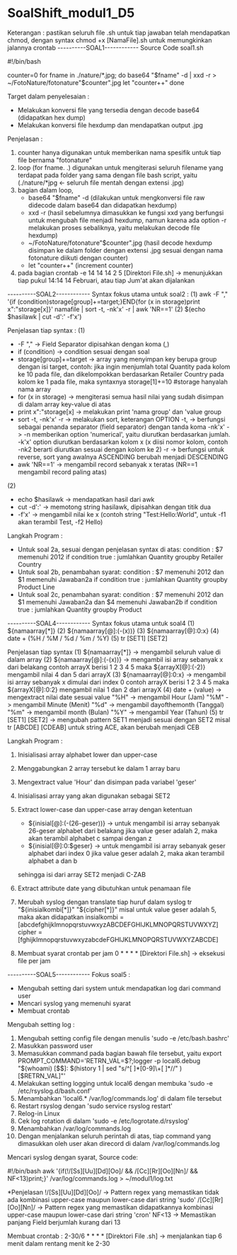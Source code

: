 # SoalShift_modul1_D5

Keterangan : pastikan seluruh file .sh untuk tiap jawaban telah mendapatkan chmod, dengan syntax chmod +x [NamaFile].sh untuk memungkinkan jalannya crontab
----------SOAL1------------
Source Code soal1.sh

#!/bin/bash

counter=0
for fname in ./nature/*.jpg;
do
        base64 "$fname" -d | xxd -r > ~/FotoNature/fotonature"$counter".jpg
        let "counter++" 
done

Target dalam penyelesaian :
- Melakukan konversi file yang tersedia dengan decode base64 (didapatkan hex dump)
- Melakukan konversi file hexdump dan mendapatkan output .jpg

Penjelasan :
1) counter hanya digunakan untuk memberikan nama spesifik untuk tiap file bernama "fotonature"
2) loop (for fname. .) digunakan untuk mengiterasi seluruh filename yang terdapat pada folder yang sama dengan file bash script, yaitu (./nature/*jpg <- seluruh file mentah dengan extensi .jpg)
3) bagian dalam loop,
	- base64 "$fname" -d (dilakukan untuk mengkonversi file raw didecode dalam base64 dan didapatkan hexdump)
	- xxd -r (hasil sebelumnya dimasukkan ke fungsi xxd yang berfungsi untuk mengubah file menjadi hexdump, namun karena ada option -r melakukan proses sebaliknya, yaitu melakukan decode file hexdump)
	- ~/FotoNature/fotonature"$counter".jpg (hasil decode hexdump disimpan ke dalam folder dengan extensi .jpg sesuai dengan nama fotonature diikuti dengan counter)
	- let "counter++" (increment counter)
4) pada bagian crontab -e
14 14 14 2 5 [Direktori File.sh] -> menunjukkan tiap pukul 14:14 14 Februari, atau tiap Jum'at akan dijalankan


----------SOAL2------------
Syntax fokus utama untuk soal2 :
(1) awk -F "," '{if (condition)storage[group]+=target;}END{for (x in storage)print x":"storage[x]}' namafile | sort -t, -nk'x' -r | awk 'NR==1'
(2) $(echo $hasilawk | cut -d':' -f'x')

Penjelasan tiap syntax :
(1)
- -F "," -> Field Separator dipisahkan dengan koma (,)
- if (condition) -> condition sesuai dengan soal
- storage[group]+=target -> array yang menyimpan key berupa group dengan isi target, contoh: jika ingin menjumlah total Quantity pada kolom ke 10 pada file, dan dikelompokkan berdasarkan Retailer Country pada kolom ke 1 pada file, maka syntaxnya
	storage[$1]+=$10 #storage hanyalah nama array
- for (x in storage) -> mengiterasi semua hasil nilai yang sudah disimpan di dalam array key-value di atas
- print x":"storage[x] -> melakukan print 'nama group' dan 'value group
- sort -t, -nk'x' -r -> melakukan sort, keterangan OPTION
	-t, -> berfungsi sebagai penanda separator (field separator) dengan tanda koma
	-nk'x' -> -n memberikan option 'numerical', yaitu diurutkan berdasarkan jumlah. -k'x' option diurutkan berdasarkan kolom x (x diisi nomor kolom, contoh -nk2 berarti diurutkan sesuai dengan kolom ke 2)
	-r -> berfungsi untuk reverse, sort yang awalnya ASCENDING berubah menjadi DESCENDING
- awk 'NR==1' -> mengambil record sebanyak x teratas (NR==1 mengambil record paling atas)

(2)
- echo $hasilawk -> mendapatkan hasil dari awk
- cut -d':' -> memotong string hasilawk, dipisahkan dengan titik dua
- -f'x' -> mengambil nilai ke x (contoh string "Test:Hello:World", untuk -f1 akan terambil Test, -f2 Hello)

Langkah Program :
- Untuk soal 2a, sesuai dengan penjelasan syntax di atas:
	condition : $7 memenuhi 2012
	if condition true : jumlahkan Quantity groupby Retailer Country
- Untuk soal 2b, penambahan syarat:
	condition : $7 memenuhi 2012 dan $1 memenuhi Jawaban2a
	if condition true : jumlahkan Quantity groupby Product Line
- Untuk soal 2c, penambahan syarat:
	condition : $7 memenuhi 2012 dan $1 memenuhi Jawaban2a dan $4 memenuhi Jawaban2b
	if condition true : jumlahkan Quantity groupby Product

----------SOAL4------------
Syntax fokus utama untuk soal4
(1) ${namaarray[*]}
(2) ${namaarray[@]:(-(x))}
(3) ${namaarray[@]:0:x}
(4) date + (%H / %M / %d / %m / %Y)
(5) tr [SET1] [SET2]

Penjelasan tiap syntax
(1) ${namaarray[*]} -> mengambil seluruh value di dalam array
(2) ${namaarray[@]:(-(x))} -> mengambil isi array sebanyak x dari belakang
	contoh arrayX berisi 1 2 3 4 5
	maka ${arrayX[@]:(-2)} mengambil nilai 4 dan 5 dari arrayX
(3) ${namaarray[@]:0:x} -> mengambil isi array sebanyak x dimulai dari index 0
	contoh arrayX berisi 1 2 3 4 5
	maka ${arrayX[@]:0:2} mengambil nilai 1 dan 2 dari arrayX
(4) date + (value) -> mengextract nilai date sesuai value
	"%H" -> mengambil Hour (Jam)
	"%M" -> mengambil Minute (Menit)
	"%d" -> mengambil dayofthemonth (Tanggal)
	"%m" -> mengambil month (Bulan)
	"%Y" -> mengambil Year (Tahun)
(5) tr [SET1] [SET2] -> mengubah pattern SET1 menjadi sesuai dengan SET2
	misal tr [ABCDE] [CDEAB] untuk string ACE, akan berubah menjadi CEB

Langkah Program :
1) Inisialisasi array alphabet lower dan upper-case
2) Menggabungkan 2 array tersebut ke dalam 1 array baru
3) Mengextract value 'Hour' dan disimpan pada variabel 'geser'
4) Inisialisasi array yang akan digunakan sebagai SET2
5) Extract lower-case dan upper-case array dengan ketentuan
	- ${inisial[@]:(-(26-geser))} -> untuk mengambil isi array sebanyak 26-geser alphabet dari belakang
	jika value geser adalah 2, maka akan terambil alphabet c sampai dengan z
	- ${inisial[@]:0:$geser} -> untuk mengambil isi array sebanyak geser alphabet dari index 0
	jika value geser adalah 2, maka akan terambil alphabet a dan b

	sehingga isi dari array SET2 menjadi C-ZAB

6) Extract attribute date yang dibutuhkan untuk penamaan file
7) Merubah syslog dengan translate tiap huruf dalam syslog
	tr "${inisialkombi[*]}" "${cipher[*]}"
	misal untuk value geser adalah 5, maka akan didapatkan
	insialkombi = [abcdefghijklmnopqrstuvwxyzABCDEFGHIJKLMNOPQRSTUVWXYZ]
	cipher = [fghijklmnopqrstuvwxyzabcdeFGHIJKLMNOPQRSTUVWXYZABCDE]
8) Membuat syarat crontab per jam
	0 * * * * [Direktori File.sh] -> eksekusi file per jam

----------SOAL5------------
Fokus soal5 :
- Mengubah setting dari system untuk mendapatkan log dari command user
- Mencari syslog yang memenuhi syarat
- Membuat crontab

Mengubah setting log :
1) Mengubah setting config file dengan menulis 'sudo -e /etc/bash.bashrc'
2) Masukkan password user
3) Memasukkan command pada bagian bawah file tersebut, yaitu
	export PROMPT_COMMAND='RETRN_VAL=$?;logger -p local6.debug "$(whoami) [$$]: $(history 1 | sed "s/^[ ]*[0-9]\+[ ]*//" ) [$RETRN_VAL]"'
4) Melakukan setting logging untuk local6 dengan membuka 'sudo -e /etc/rsyslog.d/bash.conf'
5) Menambahkan 'local6.* /var/log/commands.log' di dalam file tersebut
6) Restart rsyslog dengan 'sudo service rsyslog restart'
7) Relog-in Linux
8) Cek log rotation di dalam 'sudo -e /etc/logrotate.d/rsyslog'
9) Menambahkan /var/log/commands.log
9) Dengan menjalankan seluruh perintah di atas, tiap command yang dimasukkan oleh user akan direcord di dalam /var/log/commands.log

Mencari syslog dengan syarat, Source code:

#!/bin/bash
 awk '{if(!/[Ss][Uu][Dd][Oo]/ && /[Cc][Rr][Oo][Nn]/ && NF<13)print;}' /var/log/commands.log > ~/modul1/log.txt

*Penjelasan
!/[Ss][Uu][Dd][Oo]/ -> Pattern regex yang memastikan tidak ada kombinasi upper-case maupun lower-case dari string 'sudo'
/[Cc][Rr][Oo][Nn]/ -> Pattern regex yang memastikan didapatkannya kombinasi upper-case maupun lower-case dari string 'cron'
NF<13 -> Memastikan panjang Field berjumlah kurang dari 13

Membuat crontab :
2-30/6 * * * * [Direktori File .sh] -> menjalankan tiap 6 menit dalam rentang menit ke 2-30

